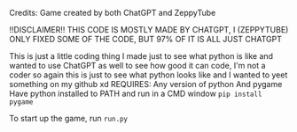 Credits:
Game created by both ChatGPT and ZeppyTube

!!DISCLAIMER!!
THIS CODE IS MOSTLY MADE BY CHATGPT, I (ZEPPYTUBE) ONLY FIXED SOME OF THE CODE, BUT 97% OF IT IS ALL JUST CHATGPT

This is just a little coding thing I made just to see what python is like and wanted to use ChatGPT as well to see how good it can code, I'm not a coder so again this is just to see what python looks like and I wanted to yeet something on my github xd
REQUIRES:
Any version of python
And pygame 
Have python installed to PATH and run in a CMD window `pip install pygame`

To start up the game, run `run.py`
